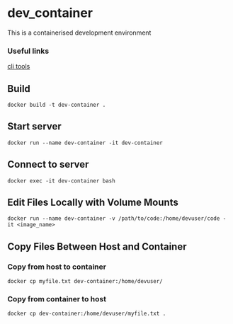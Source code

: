 # dev_container
This is a containerised development environment 

### Useful links
[cli tools](https://www.josean.com/posts/7-amazing-cli-tools)

## Build
`docker build -t dev-container .`

## Start server
`docker run --name dev-container -it dev-container`

## Connect to server 
`docker exec -it dev-container bash`

## Edit Files Locally with Volume Mounts
`docker run --name dev-container -v /path/to/code:/home/devuser/code -it <image_name>`

## Copy Files Between Host and Container
### Copy from host to container
`docker cp myfile.txt dev-container:/home/devuser/`

### Copy from container to host
`docker cp dev-container:/home/devuser/myfile.txt .`



